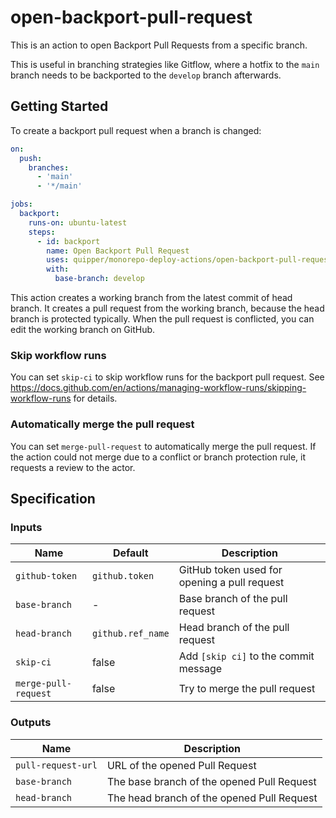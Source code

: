 # open-backport-pull-request

This is an action to open Backport Pull Requests from a specific branch.

This is useful in branching strategies like Gitflow, where a hotfix to the `main` branch needs to be backported to the `develop` branch afterwards.

## Getting Started

To create a backport pull request when a branch is changed:

```yaml
on:
  push:
    branches:
      - 'main'
      - '*/main'

jobs:
  backport:
    runs-on: ubuntu-latest
    steps:
      - id: backport
        name: Open Backport Pull Request
        uses: quipper/monorepo-deploy-actions/open-backport-pull-request@v1
        with:
          base-branch: develop
```

This action creates a working branch from the latest commit of head branch.
It creates a pull request from the working branch, because the head branch is protected typically.
When the pull request is conflicted, you can edit the working branch on GitHub.

### Skip workflow runs

You can set `skip-ci` to skip workflow runs for the backport pull request.
See https://docs.github.com/en/actions/managing-workflow-runs/skipping-workflow-runs for details.

### Automatically merge the pull request

You can set `merge-pull-request` to automatically merge the pull request.
If the action could not merge due to a conflict or branch protection rule, it requests a review to the actor.

## Specification

### Inputs

| Name                 | Default           | Description                                  |
| -------------------- | ----------------- | -------------------------------------------- |
| `github-token`       | `github.token`    | GitHub token used for opening a pull request |
| `base-branch`        | -                 | Base branch of the pull request              |
| `head-branch`        | `github.ref_name` | Head branch of the pull request              |
| `skip-ci`            | false             | Add `[skip ci]` to the commit message        |
| `merge-pull-request` | false             | Try to merge the pull request                |

### Outputs

| Name               | Description                                |
| ------------------ | ------------------------------------------ |
| `pull-request-url` | URL of the opened Pull Request             |
| `base-branch`      | The base branch of the opened Pull Request |
| `head-branch`      | The head branch of the opened Pull Request |

